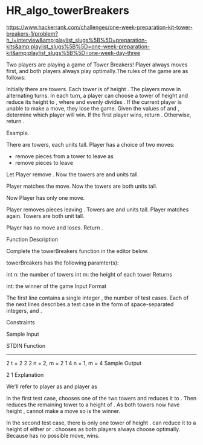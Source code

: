 # HR_algo_towerBreakers
https://www.hackerrank.com/challenges/one-week-preparation-kit-tower-breakers-1/problem?h_l=interview&amp;playlist_slugs%5B%5D=preparation-kits&amp;playlist_slugs%5B%5D=one-week-preparation-kit&amp;playlist_slugs%5B%5D=one-week-day-three

Two players are playing a game of Tower Breakers! Player  always moves first, and both players always play optimally.The rules of the game are as follows:

Initially there are  towers.
Each tower is of height .
The players move in alternating turns.
In each turn, a player can choose a tower of height  and reduce its height to , where  and  evenly divides .
If the current player is unable to make a move, they lose the game.
Given the values of  and , determine which player will win. If the first player wins, return . Otherwise, return .

Example. 

There are  towers, each  units tall. Player  has a choice of two moves:
- remove  pieces from a tower to leave  as 
- remove  pieces to leave 

Let Player  remove . Now the towers are  and  units tall.

Player  matches the move. Now the towers are both  units tall.

Now Player  has only one move.

Player  removes  pieces leaving . Towers are  and  units tall.
Player  matches again. Towers are both  unit tall.

Player  has no move and loses. Return .

Function Description

Complete the towerBreakers function in the editor below.

towerBreakers has the following paramter(s):

int n: the number of towers
int m: the height of each tower
Returns

int: the winner of the game
Input Format

The first line contains a single integer , the number of test cases.
Each of the next  lines describes a test case in the form of  space-separated integers,  and .

Constraints

Sample Input

STDIN   Function
-----   --------
2       t = 2
2 2     n = 2, m = 2
1 4     n = 1, m = 4
Sample Output

2
1
Explanation

We'll refer to player  as  and player  as 

In the first test case,  chooses one of the two towers and reduces it to . Then  reduces the remaining tower to a height of . As both towers now have height ,  cannot make a move so  is the winner.

In the second test case, there is only one tower of height .  can reduce it to a height of either  or .  chooses  as both players always choose optimally. Because  has no possible move,  wins.
